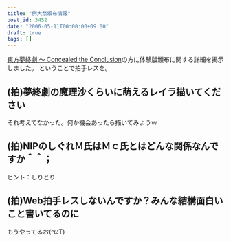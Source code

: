 ```yaml
---
title: "例大祭頒布情報"
post_id: 3452
date: "2006-05-11T00:00:00+09:00"
draft: true
tags: []
---
```



[東方夢終劇 ～ Concealed the Conclusion](https://danmaq.com/!/thC/)の方に体験版頒布に関する詳細を掲示しました。 ということで拍手レスを。
## (拍)夢終劇の魔理沙くらいに萌えるレイラ描いてください
それ考えてなかった。何か機会あったら描いてみようｗ
## (拍)NIPのしぐれＭ氏はＭｃ氏とはどんな関係なんですか＾＾；
ヒント：しりとり
## (拍)Web拍手レスしないんですか？みんな結構面白いこと書いてるのに
もうやってるお(^ωT)

